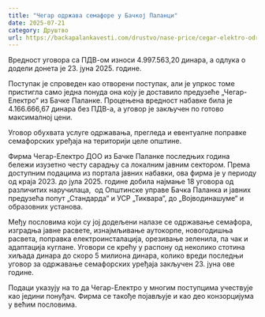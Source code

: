 ```yaml
---
title: "Чегар одржава семафоре у Бачкој Паланци"
date: 2025-07-21
category: Друштво
url: https://backapalankavesti.com/drustvo/nase-price/cegar-elektro-odrzava-semafore/
---
```


Вредност уговора са ПДВ-ом износи 4.997.563,20 динара, а одлука о додели донета је 23. јуна 2025. године.

Поступак је спроведен као отворени поступак, али је упркос томе пристигла само једна понуда она коју је доставило предузеће „Чегар-Електро“ из Бачке Паланке. Процењена вредност набавке била је 4.166.666,67 динара без ПДВ-а, а уговор је закључен по готово максималној цени.

Уговор обухвата услуге одржавања, прегледа и евентуалне поправке семафорских уређаја на територији целе општине.

Фирма Чегар-Електро ДОО из Бачке Паланке последњих година бележи изузетно честу сарадњу са локалним јавним сектором. Према доступним подацима из портала јавних набавки, ова фирма је у периоду од краја 2023. до јула 2025. године добила најмање 18 уговора од различитих наручилаца,  од Општинске управе Бачка Паланка и јавних предузећа попут „Стандарда“ и УСР „Тиквара“, до „Војводинашуме“ и образовних установа.

Међу пословима који су јој додељени налазе се одржавање семафора, изградња јавне расвете, изнајмљивање аутокорпе, новогодишња расвета, поправка електроинсталација, орезивање зеленила, па чак и адаптација куглане. Уговори се крећу у распону од неколико стотина хиљада динара до скоро 5 милиона динара, колико вреди последњи уговор за одржавање семафорских уређаја закључен 23. јуна ове године.

Подаци указују на то да Чегар-Електро у многим поступцима учествује као једини понуђач. Фирма се такође појављује и као део конзорцијума у већим пословима.
